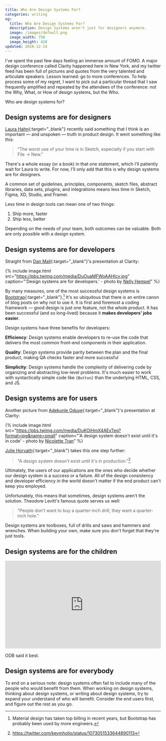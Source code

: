 ```yaml
---
title: Who Are Design Systems For?
categories: writing
og:
  title: Who Are Design Systems For?
  description: Design Systems aren't just for designers anymore.
  image: /images/default.png
  image_width: 750 
  image_height: 420
updated: 2018-12-14
---
```


I've spent the past few days feeling an immense amount of FOMO. A major design conference called Clarity happened here in New York, and my twitter feed has been full of pictures and quotes from the very talented and articulate speakers. Lesson learned: go to more conferences. To help process some of my regret, I want to pick out a particular thread that I saw frequently amplified and repeated by the attendees of the conference: not the Why, What, or How of design systems, but the Who.

Who are design systems for?

## Design systems are for designers

[Laura Hahn](https://twitter.com/lauradhahn){:target="_blank"} recently said something that I think is an important — and unspoken — truth in product design. It went something like this:

> "The worst use of your time is in Sketch, especially if you start with File → New."

There's a whole essay (or a book) in that one statement, which I'll patiently wait for Laura to write. For now, I'll only add that this is why design systems are for designers.

A common set of guidelines, principles, components, sketch files, abstract libraries, data sets, plugins, and integrations means less time in Sketch, Figma, XD, Studio, and Framer.

Less time in design tools can mean one of two things:

1. Ship more, faster
2. Ship less, better

Depending on the needs of your team, both outcomes can be valuable. Both are only possible with a design system.

## Design systems are for developers

Straight from [Dan Mall](https://twitter.com/danmall){:target="_blank"}'s presentation at Clarity:

{% include image.html src="https://pbs.twimg.com/media/DuOuaMFWoAAHIcv.jpg" caption="'Design systems are for developers.' - photo by <a href='https://twitter.com/Hejnelly_' rel='noopener' target='_blank'>Nelly Hempel</a>" %}

By many measures, one of the most successful design systems is [Bootstrap](https://getbootstrap.com/){:target="_blank"}.[^1] It's so ubiquitous that there is an entire canon of blog posts on why not to use it. It is first and foremost a coding framework — good design is just one feature, not the whole product.  It has been successful (and so long-lived) because it **makes developers' jobs easier**. 

Design systems have three benefits for developers:

**Efficiency**: Design systems enable developers to re-use the code that delivers the most common front-end components in their application.

**Quality**: Design systems provide parity between the plan and the final product, making QA checks faster and more successful

**Simplicity**: Design systems handle the complexity of delivering code by organizing and abstracting low-level problems. It's much easier to work with syntactically simple code like `{Button}` than the underlying HTML, CSS, and JS.

## Design systems are for users

Another picture from [Adekunle Oduye](https://twitter.com/adekunleoduye){:target="_blank"}'s presentation at Clarity:

{% include image.html src="https://pbs.twimg.com/media/DuKOjHmX4AExTeq?format=jpg&name=small" caption="'A design system doesn't exist until it's in code' - photo by <a href='https://twitter.com/designicolette' rel='noopener' target='_blank'>Nicolette Tran</a>" %}

[Julie Horvath](https://twitter.com/nrrrdcore){:target="_blank"} takes this one step further:

> "A design system doesn't exist until it's in production."[^2]

Ultimately, the users of our applications are the ones who decide whether our design system is a success or a failure. All of the design consistency and developer efficiency in the world doesn't matter if the end product can't keep you employed.

Unfortunately, this means that sometimes, design systems aren't the solution. Theodore Levitt's famous quote serves us well:

> "People don't want to buy a quarter-inch drill, they want a quarter-inch hole."

Design systems are toolboxes, full of drills and saws and hammers and wrenches. When building your own, make sure you don't forget that they're just tools.

## Design systems are for the children

<div>
<style>.embed-container { position: relative; padding-bottom: 56.25%; height: 0; overflow: hidden; max-width: 100%; } .embed-container iframe, .embed-container object, .embed-container embed { position: absolute; top: 0; left: 0; width: 100%; height: 100%; }</style><div class='embed-container'><iframe src='https://www.youtube.com/embed/XuxXSw_4R_c' frameborder='0' allowfullscreen></iframe></div>
</div>

ODB said it best.

## Design systems are for everybody

To end on a serious note: design systems often fail to include many of the people who would benefit from them. When working on design systems, thinking about design systems, or writing about design systems, try to expand your understand of who will benefit. Consider the end users first, and figure out the rest as you go.

[^1]: Material design has taken top billing in recent years, but Bootstrap has probably been used by more engineers.

[^2]: <https://twitter.com/keymholio/status/1073051533644890113>